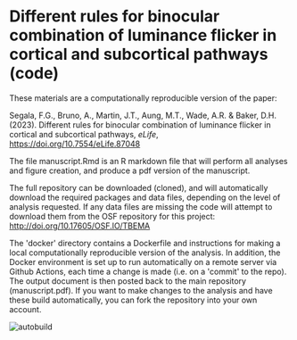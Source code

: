 # Different rules for binocular combination of luminance flicker in cortical and subcortical pathways (code)

These materials are a computationally reproducible version of the paper:

Segala, F.G., Bruno, A., Martin, J.T., Aung, M.T., Wade, A.R. & Baker, D.H. (2023). Different rules for binocular combination of luminance flicker in cortical and subcortical pathways, *eLife*, https://doi.org/10.7554/eLife.87048

The file manuscript.Rmd is an R markdown file that will perform all analyses and figure creation, and produce a pdf version of the manuscript.

The full repository can be downloaded (cloned), and will automatically download the required packages and data files, depending on the level of analysis requested. If any data files are missing the code will attempt to download them from the OSF repository for this project:
http://doi.org/10.17605/OSF.IO/TBEMA

The 'docker' directory contains a Dockerfile and instructions for making a local computationally reproducible version of the analysis. In addition, the Docker environment is set up to run automatically on a remote server via Github Actions, each time a change is made (i.e. on a 'commit' to the repo). The output document is then posted back to the main repository (manuscript.pdf). If you want to make changes to the analysis and have these build automatically, you can fork the repository into your own account.

![autobuild](https://github.com/bakerdh/PupillometryEEG/workflows/autobuild/badge.svg)
